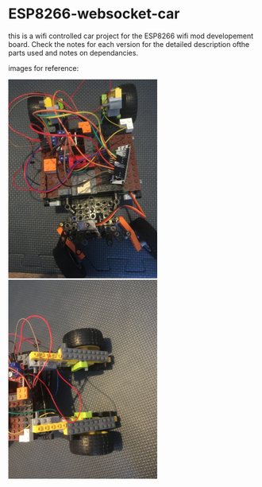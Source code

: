 # ESP8266-websocket-car
this is a wifi controlled car project for the ESP8266 wifi mod developement board. Check the notes for each version for the detailed description ofthe parts used and notes on dependancies.


images for reference:

<img src = "images\overview.JPG" height = "400" width = "300">
<img src = "images\back wheels.JPG" height = "400" width = "300">

